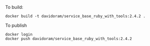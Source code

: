 To build:

`docker build -t davidoram/service_base_ruby_with_tools:2.4.2 .`

To publish

```
docker login
docker push davidoram/service_base_ruby_with_tools:2.4.2
```

